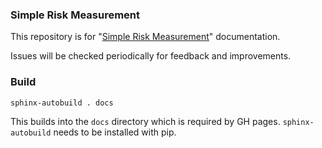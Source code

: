 ### Simple Risk Measurement

This repository is for "[Simple Risk Measurement](https://magoo.github.io/simple-risk)" documentation.

Issues will be checked periodically for feedback and improvements.

### Build

`sphinx-autobuild . docs`

This builds into the `docs` directory which is required by GH pages. `sphinx-autobuild` needs to be installed with pip.
